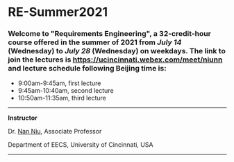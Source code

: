 # RE-Summer2021

### Welcome to "Requirements Engineering", a 32-credit-hour course offered in the summer of 2021 from *July 14* (Wednesday) to *July 28* (Wednesday) on weekdays. The link to join the lectures is https://ucincinnati.webex.com/meet/niunn and lecture schedule following Beijing time is:
- 9:00am-9:45am, first lecture
- 9:45am-10:40am, second lecture
- 10:50am-11:35am, third lecture


---

**Instructor**

Dr. [Nan Niu](https://homepages.uc.edu/~niunn), Associate Professor

Department of EECS, University of Cincinnati, USA

---
